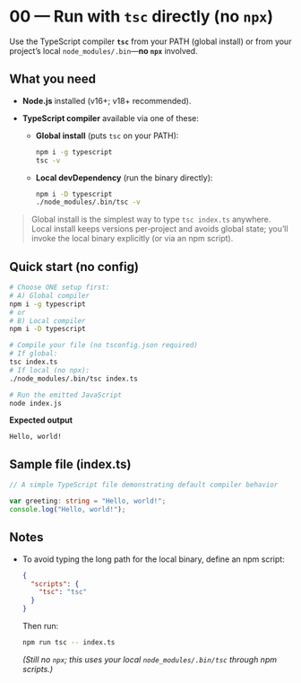 # 00 — Run with `tsc` directly (no `npx`)

Use the TypeScript compiler **`tsc`** from your PATH (global install) or from your project’s local `node_modules/.bin`—**no `npx`** involved.

## What you need

- **Node.js** installed (v16+; v18+ recommended).
- **TypeScript compiler** available via one of these:

  - **Global install** (puts `tsc` on your PATH):

    ```bash
    npm i -g typescript
    tsc -v
    ```

  - **Local devDependency** (run the binary directly):

    ```bash
    npm i -D typescript
    ./node_modules/.bin/tsc -v
    ```

> Global install is the simplest way to type `tsc index.ts` anywhere. Local install keeps versions per‑project and avoids global state; you’ll invoke the local binary explicitly (or via an npm script).

## Quick start (no config)

```bash
# Choose ONE setup first:
# A) Global compiler
npm i -g typescript
# or
# B) Local compiler
npm i -D typescript

# Compile your file (no tsconfig.json required)
# If global:
tsc index.ts
# If local (no npx):
./node_modules/.bin/tsc index.ts

# Run the emitted JavaScript
node index.js
```

**Expected output**

```
Hello, world!
```

## Sample file (index.ts)

```ts
// A simple TypeScript file demonstrating default compiler behavior

var greeting: string = "Hello, world!";
console.log("Hello, world!");
```

## Notes

- To avoid typing the long path for the local binary, define an npm script:

  ```json
  {
    "scripts": {
      "tsc": "tsc"
    }
  }
  ```

  Then run:

  ```bash
  npm run tsc -- index.ts
  ```

  _(Still no `npx`; this uses your local `node_modules/.bin/tsc` through npm scripts.)_
